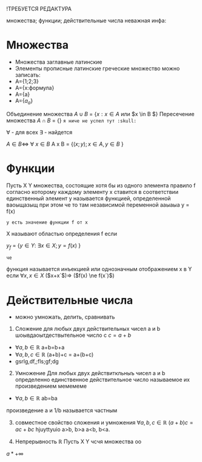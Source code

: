 !ТРЕБУЕТСЯ РЕДАКТУРА

множества; функции; действительные числа
неважная инфа:
# Множества
- Множества заглавные латинские
- Элементы прописные латинские греческие
множество можно записать:
- A={1;2;3}
- A={x:формула}
- A={a}
- A={$a_a$}

Объединение множества
$A \cup B$ = {$x:x \in A$ или $x \in B $}
Пересечение множества 
$A\cap B$ = {}
`я ниче не успел тут :skull:`

$\forall$ - для всех
$\exists$ - найдется

$A \in B \Leftrightarrow$ $\forall$ $x \in B$
A x B = {$(x;y); x \in A, y\in B$ }
# Функции

Пусть X Y множества, состоящие хотя бы из одного элемента
правило f согласно которому каждому элементу x ставится в соответствии единственный элемент y называется функцией, определенной ваоыщазыщ при этом че то там независимой переменной ааыаыа y = f(x)

`y есть значение функции f от x`

X называют областью определения f если

$y_f$ = {$y \in Y:$ $\exists x \in X; y=f(x)$ }

`че`

функция называется инъекцией или однозначным отображением x в Y если 
$\forall x, x\in X$ ($x+x`$)$\Rightarrow$ ($f(x) \ne f(x`)$)

# Действительные числа
- можно умножать, делить, сравнивать
1. Сложение
для любых двух действительных чисел a и b шоывдаоытдествытельное число с 
$c = a + b$
- $\forall a, b \in \mathbb R$ a+b=b+a
- $\forall a,b,c \in \mathbb R$ (a+b)+c = a+(b+c)
- gsrlg,df,;fls;gf;dg

2. Умножение
Для любых двух действиткльныъ чисел a и b определенно единственное действительное число называемое их произведением мемемеме

- $\forall a,b \in \mathbb R$ ab=ba

произведение a и 1/b называется частным

3. совместное свойство сложения и умножения
 $\forall a,b,c \in \mathbb R$ $(a+b)c=ac+bc$
 hjuyttyuio
 a>b, b>a
 a<b, b<a.
 
 5. Непрерывность $\mathbb R$
 Пусть X Y чсчя множества оо 

$a * + \infty$  
